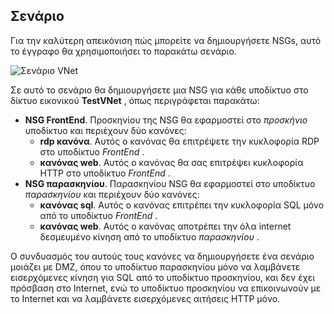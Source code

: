 ## <a name="scenario"></a>Σενάριο

Για την καλύτερη απεικόνιση πώς μπορείτε να δημιουργήσετε NSGs, αυτό το έγγραφο θα χρησιμοποιήσει το παρακάτω σενάριο.

![Σενάριο VNet](./media/virtual-networks-create-nsg-scenario-include/figure1.png)

Σε αυτό το σενάριο θα δημιουργήσετε μια NSG για κάθε υποδίκτυο στο δίκτυο εικονικού **TestVNet** , όπως περιγράφεται παρακάτω: 

- **NSG FrontEnd**. Προσκηνίου της NSG θα εφαρμοστεί στο *προσκήνιο* υποδίκτυο και περιέχουν δύο κανόνες:  
    - **rdp κανόνα**. Αυτός ο κανόνας θα επιτρέψετε την κυκλοφορία RDP στο υποδίκτυο *FrontEnd* .
    - **κανόνας web**. Αυτός ο κανόνας θα σας επιτρέψει κυκλοφορία HTTP στο υποδίκτυο *FrontEnd* .
- **NSG παρασκηνίου**. Παρασκηνίου NSG θα εφαρμοστεί στο υποδίκτυο *παρασκηνίου* και περιέχουν δύο κανόνες: 
    - **κανόνας sql**. Αυτός ο κανόνας επιτρέπει την κυκλοφορία SQL μόνο από το υποδίκτυο *FrontEnd* .
    - **κανόνας web**. Αυτός ο κανόνας αποτρέπει την όλα internet δεσμευμένο κίνηση από το υποδίκτυο *παρασκηνίου* .

Ο συνδυασμός του αυτούς τους κανόνες να δημιουργήσετε ένα σενάριο μοιάζει με DMZ, όπου το υποδίκτυο παρασκηνίου μόνο να λαμβάνετε εισερχόμενες κίνηση για SQL από το υποδίκτυο προσκηνίου, και δεν έχει πρόσβαση στο Internet, ενώ το υποδίκτυο προσκηνίου να επικοινωνούν με το Internet και να λαμβάνετε εισερχόμενες αιτήσεις HTTP μόνο.
 

